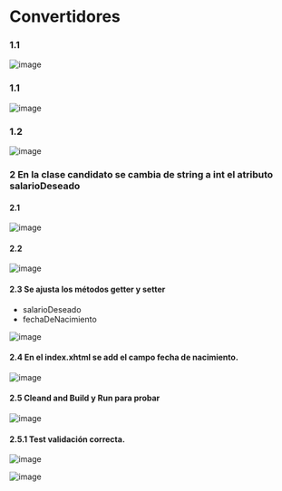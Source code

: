 # Convertidores 

### 1.1

![image](https://user-images.githubusercontent.com/31961588/193684860-6a037768-ed44-41e2-b197-78f387f15b7f.png)

### 1.1

![image](https://user-images.githubusercontent.com/31961588/193687020-26b05b7e-64c7-4f31-8ae0-d880346d05ba.png)

### 1.2 

![image](https://user-images.githubusercontent.com/31961588/193687826-6a197d7c-acd0-4277-b7f7-63eec5c4a1d0.png)

### 2 En la clase candidato se cambia de string a int el atributo salarioDeseado

#### 2.1

![image](https://user-images.githubusercontent.com/31961588/193689980-79516cff-04c1-4347-ad4e-b9b4b93306c0.png)

#### 2.2

![image](https://user-images.githubusercontent.com/31961588/193690558-c7e4d271-22d2-4a34-90ad-8fcf01dbae4b.png)


#### 2.3 Se ajusta los métodos getter y setter 

- salarioDeseado
- fechaDeNacimiento

![image](https://user-images.githubusercontent.com/31961588/193691618-436b2ee9-46a5-4369-999c-f8781bfdac2a.png)


#### 2.4 En el index.xhtml se add el campo fecha de nacimiento. 

![image](https://user-images.githubusercontent.com/31961588/193694655-80b7adef-6e2f-4242-bd99-594ad12dcbdd.png)

#### 2.5 Cleand and Build y Run para probar


![image](https://user-images.githubusercontent.com/31961588/193695212-a0ded30c-ac6b-4f24-b96f-fffd9f7a9fea.png)

#### 2.5.1 Test validación correcta. 

![image](https://user-images.githubusercontent.com/31961588/193695335-1a1ef69b-7ba1-4edd-b7e8-fc907acc5bcf.png)


![image](https://user-images.githubusercontent.com/31961588/193695410-f0fc739f-c4c3-405b-8a96-3182c4eda5b9.png)





